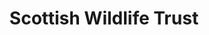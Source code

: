 ---
layout: link
link_url: https://scottishwildlifetrust.org.uk/things-to-do/helping-wildlife-at-home/
title: Scottish Wildlife Trust
source: Scottish Wildlife Trust
card: 
petal: 
task: Make use of Scottish Wildlife Trust resources
---